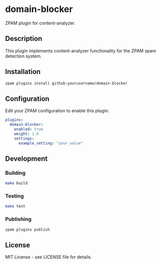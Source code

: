 # domain-blocker

ZPAM plugin for content-analyzer.

## Description

This plugin implements content-analyzer functionality for the ZPAM spam detection system.

## Installation

```bash
zpam plugins install github:yourusername/domain-blocker
```

## Configuration

Edit your ZPAM configuration to enable this plugin:

```yaml
plugins:
  domain-blocker:
    enabled: true
    weight: 1.0
    settings:
      example_setting: "your_value"
```

## Development

### Building

```bash
make build
```

### Testing

```bash
make test
```

### Publishing

```bash
zpam plugins publish
```

## License

MIT License - see LICENSE file for details.

